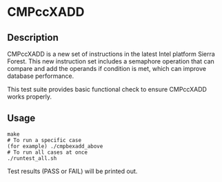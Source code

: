 # CMPccXADD

## Description
CMPccXADD is a new set of instructions in the latest Intel platform
Sierra Forest. This new instruction set includes a semaphore operation
that can compare and add the operands if condition is met, which can
improve database performance.

This test suite provides basic functional check to ensure CMPccXADD works properly.

## Usage
```
make
# To run a specific case
(for example) ./cmpbexadd_above
# To run all cases at once
./runtest_all.sh
```
Test results (PASS or FAIL) will be printed out. 
